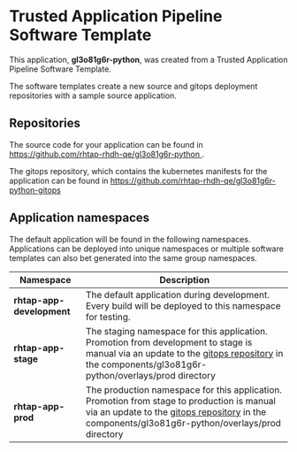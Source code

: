 # Trusted Application Pipeline Software Template

This application, **gl3o81g6r-python**, was created from a Trusted Application Pipeline Software Template.

The software templates create a new source and gitops deployment repositories with a sample source application. 

## Repositories

The source code for your application can be found in [https://github.com/rhtap-rhdh-qe/gl3o81g6r-python ](https://github.com/rhtap-rhdh-qe/gl3o81g6r-python ).
 
The gitops repository, which contains the kubernetes manifests for the application can be found in 
[https://github.com/rhtap-rhdh-qe/gl3o81g6r-python-gitops ](https://github.com/rhtap-rhdh-qe/gl3o81g6r-python-gitops ) 

## Application namespaces 

The default application will be found in the following namespaces. Applications can be deployed into unique namespaces or multiple software templates can also bet generated into the same group namespaces.  

|  Namespace   |  Description   |  
| -------- | -------- |   
| **rhtap-app-development** | The default application during development. Every build will be deployed to this namespace for testing. | 
| **rhtap-app-stage** | The staging namespace for this application. Promotion from development to stage is manual via an update to the [gitops repository](https://github.com/rhtap-rhdh-qe/gl3o81g6r-python-gitops ) in the components/gl3o81g6r-python/overlays/prod directory |  
| **rhtap-app-prod** | The production namespace for this application. Promotion from stage to production is manual via an update to the [gitops repository](https://github.com/rhtap-rhdh-qe/gl3o81g6r-python-gitops ) in the components/gl3o81g6r-python/overlays/prod directory | 